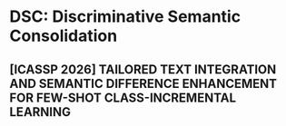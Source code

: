 # DSC: Discriminative Semantic Consolidation

[ICASSP 2026] **TAILORED TEXT INTEGRATION AND SEMANTIC DIFFERENCE ENHANCEMENT
FOR FEW-SHOT CLASS-INCREMENTAL LEARNING**
---

